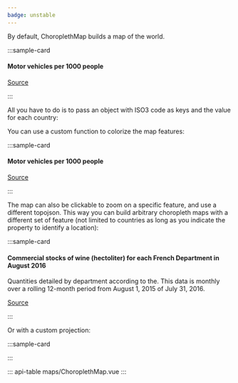 ```yaml
---
badge: unstable
---
```


By default, ChoroplethMap builds a map of the world.

:::sample-card
<div class="bg-light p-4">
  <h4 class="mb-4">Motor vehicles per 1000 people</h4>
  <choropleth-map  :data="motorVehiclesPer1000people" hatch-empty />
  <p class="text-right">
    <a href="https://en.wikipedia.org/wiki/List_of_countries_by_vehicles_per_capita">
      Source
    </a>
  </p>
</div>
:::

All you have to do is to pass an object with ISO3 code as keys and the value for
each country:

<collapsible-block label="Show the data structure" :json="motorVehiclesPer1000people" />

You can use a custom function to colorize the map features:

:::sample-card
<div class="bg-light p-4">
  <h4 class="mb-4">Motor vehicles per 1000 people</h4>
  <choropleth-map 
    :data="motorVehiclesPer1000people" 
    :feature-color-scale="featureColorScale" />
  <p class="text-right">
    <a href="https://en.wikipedia.org/wiki/List_of_countries_by_vehicles_per_capita">
      Source
    </a>
  </p>
</div>
:::


The map can also be clickable to zoom on a specific feature, and use a different
topojson. This way you can build arbitrary choropleth maps with a different set
of feature (not limited to countries as long as you indicate the property to
identify a location):

:::sample-card
<div class="bg-light p-4">
  <h4>Commercial stocks of wine (hectoliter) for each French Department in August 2016</h4>
  <p>Quantities detailed by department according to the. This data is monthly over a rolling 12-month period from August 1, 2015 of July 31, 2016.</p>
  <choropleth-map
    :data="wineStockByDepartment"
    clickable
    zoomable
    topojson-url="./assets/topojson/france-departments.json"
    topojson-objects="departements"
    topojson-objects-path="properties.code">
    <template #legend-cursor="{ value, identifier }">      
      <div class="bg-dark text-light px-2 py-1 text-nowrap">
        <span v-html="`${value.toLocaleString()} hl`"></span>
      </div>
    </template>
    <template #tracked>
      <choropleth-map-annotation :latitude="44.836151" :longitude="-0.580816" placement="righttop" class="text-center">
        Bordeaux<br /><img src="/assets/img/arrow-bottom.svg" width="16px" />
      </choropleth-map-annotation>
    </template>
  </choropleth-map>
  <p class="text-right">
    <a href="https://www.data.gouv.fr/fr/datasets/campagnes-viti-vinicoles-depuis-2011/">
      Source
    </a>
  </p>
</div>
:::

<collapsible-block label="Show the data structure" :json="wineStockByDepartment" />

Or with a custom projection:

:::sample-card
<div class="bg-light p-4">
  <choropleth-map class="shadow rounded-circle overflow-hidden border border-primary mx-auto" hide-legend graticule :projection="geoOrthographic" spherical :center="[33.435499, 35.167406]" zoomable style="width:300px" color="#000">
    <template #tracked>
      <choropleth-map-annotation scale :latitude="35.167406" :longitude="33.435499" :height="15" :width="15" class="text-center">
        <div class="border border-primary" style="height: 15px; width: 15px"></div>
      </choropleth-map-annotation>
    </template>
  </div>
</div>
:::

::: api-table maps/ChoroplethMap.vue :::

<script>
import { geoOrthographic } from 'd3-geo'
import { pick } from 'lodash'
import * as d3 from 'd3'

export default {
  computed: {
    featureColorScale () {
      const scale = d3.scaleThreshold()
        .domain([100, 300, 700])
        .range(["#ffffcc","#c2e699","#78c679", "#238443"]);
      return scale
    }
  },
  data () {
    return {   
      geoOrthographic,
      motorVehiclesInEurope: false,   
      motorVehiclesPer1000people: {
        "SMR": 1263,
        "MCO": 899,
        "USA": 797,
        "LIE": 750,
        "ISL": 745,
        "LUX": 739,
        "AUS": 717,
        "NZL": 712,
        "MLT": 693,
        "ITA": 679,
        "GUM": 677,
        "PRI": 635,
        "GRC": 624,
        "FIN": 612,
        "CAN": 607,
        "ESP": 593,
        "JPN": 591,
        "NOR": 584,
        "FRA": 578,
        "AUT": 578,
        "DEU": 572,
        "SVN": 567,
        "CHE": 566,
        "LTU": 560,
        "BEL": 559,
        "PRT": 548,
        "BHR": 537,
        "POL": 537,
        "QAT": 532,
        "CYP": 532,
        "NLD": 528,
        "KWT": 527,
        "SWE": 520,
        "GBR": 519,
        "IRL": 513,
        "BRN": 510,
        "CZE": 485,
        "DNK": 480,
        "EST": 476,
        "BRB": 469,
        "LBN": 434,
        "BGR": 393,
        "HRV": 380,
        "KOR": 376,
        "SVK": 364,
        "BLR": 362,
        "MYS": 361,
        "TTO": 353,
        "ISR": 346,
        "HUN": 345,
        "SAU": 336,
        "TWN": 324,
        "LVA": 319,
        "ARG": 314,
        "ARE": 313,
        "MNE": 309,
        "RUS": 293,
        "SUR": 291,
        "LBY": 290,
        "MEX": 275,
        "BRA": 249,
        "SRB": 238,
        "ROU": 235,
        "ATG": 230,
        "KNA": 223,
        "KAZ": 219,
        "OMN": 215,
        "BIH": 214,
        "THA": 206,
        "VCT": 204,
        "IRN": 200,
        "URY": 200,
        "JAM": 188,
        "CHL": 184,
        "FJI": 179,
        "CRI": 177,
        "SYC": 176,
        "MUS": 175,
        "BLZ": 174,
        "TON": 174,
        "UKR": 173,
        "LCA": 166,
        "JOR": 165,
        "ZAF": 165,
        "DMA": 163,
        "NRU": 159,
        "MDA": 156,
        "GEO": 155,
        "MKD": 155,
        "SGP": 149,
        "VEN": 147,
        "KIR": 146,
        "TUR": 144,
        "BWA": 133,
        "PAN": 132,
        "DOM": 128,
        "TUN": 125,
        "ALB": 124,
        "GRD": 122,
        "ZWE": 114,
        "DZA": 114,
        "NAM": 107,
        "TKM": 106,
        "ARM": 103,
        "CPV": 101,
        "AZE": 101,
        "GUY": 95,
        "HND": 95,
        "SLV": 94,
        "SWZ": 89,
        "CHN": 83,
        "BHS": 81,
        "HKG": 77,
        "WSM": 77,
        "LKA": 76,
        "SYR": 73,
        "PER": 73,
        "MNG": 72,
        "ECU": 71,
        "COL": 71,
        "MAR": 70,
        "BOL": 68,
        "GTM": 68,
        "IDN": 60,
        "KGZ": 59,
        "NIC": 57,
        "BTN": 57,
        "VUT": 54,
        "PRY": 54,
        "IRQ": 50,
        "EGY": 45,
        "PSE": 42,
        "TJK": 38,
        "CUB": 38,
        "AGO": 38,
        "UZB": 37,
        "FSM": 37,
        "YEM": 35,
        "GNB": 33,
        "COM": 33,
        "NGA": 31,
        "PHL": 30,
        "GHA": 30,
        "AFG": 28,
        "MDV": 28,
        "DJI": 28,
        "COG": 27,
        "SDN": 27,
        "MDG": 26,
        "KEN": 24,
        "VNM": 23,
        "SEN": 22,
        "BEN": 22,
        "KHM": 21,
        "ZMB": 21,
        "LAO": 20,
        "CIB": 20,
        "PAK": 18,
        "IND": 18,
        "CMR": 14,
        "GAB": 14,
        "MLI": 14,
        "PNG": 13,
        "GNQ": 13,
        "BFA": 12,
        "MOZ": 12,
        "HTI": 12,
        "ERI": 11,
        "PRK": 11,
        "MWI": 8,
        "UGA": 8,
        "TZA": 7,
        "NER": 7,
        "GMB": 7,
        "MMR": 7,
        "SLE": 6,
        "TCD": 6,
        "BDI": 6,
        "GIN": 5,
        "RWA": 5,
        "NPL": 5,
        "MRT": 5,
        "COD": 5,
        "CAF": 4,
        "LSA": 4,
        "ETH": 3,
        "LBR": 3,
        "BGD": 3,
        "SLB": 3,
        "SOM": 3,
        "TGO": 2
      },
      wineStockByDepartment: {
        "01": 10155,
        "02": 686,
        "03": 851,
        "04": 1786,
        "05": 225,
        "06": 66,
        "07": 21156,
        "08": 165,
        "09": 0,
        "10": 7731,
        "11": 207334,
        "12": 0,
        "13": 1699268,
        "14": 325321,
        "15": 4002,
        "16": 11038,
        "17": 493,
        "18": 2712,
        "19": 29,
        "2A": 0,
        "2B": 22518,
        "21": 147630,
        "22": 170,
        "23": 0,
        "24": 40713,
        "25": 0,
        "26": 1115,
        "27": 410,
        "28": 0,
        "29": 0,
        "30": 168319,
        "31": 14023,
        "32": 23450,
        "33": 2416742,
        "34": 856268,
        "35": 9899,
        "36": 267,
        "37": 7179,
        "38": 68,
        "39": 17025,
        "40": 986,
        "41": 53451,
        "42": 8154,
        "43": 1576,
        "44": 120456,
        "45": 4569,
        "46": 15274,
        "47": 1061,
        "48": 62,
        "49": 48127,
        "50": 0,
        "51": 146309,
        "52": 506,
        "53": 906,
        "54": 0,
        "55": 0,
        "56": 0,
        "57": 642,
        "58": 960,
        "59": 3355,
        "60": 424,
        "61": 44,
        "62": 101972,
        "63": 1001,
        "64": 8380,
        "65": 0,
        "66": 80076,
        "67": 219631,
        "68": 6173,
        "69": 232683,
        "70": 0,
        "71": 431251,
        "72": 23,
        "73": 1,
        "74": 29,
        "75": 1486,
        "76": 26255,
        "77": 118021,
        "78": 74781,
        "79": 103690,
        "80": 413,
        "81": 7780,
        "82": 31273,
        "83": 160518,
        "84": 218890,
        "85": 0,
        "86": 3688,
        "87": 803,
        "88": 0,
        "89": 26907,
        "90": 0,
        "91": 8749,
        "92": 11208,
        "93": 4595,
        "94": 13394,
        "95": 840
      }
    }
  }
}
</script>
